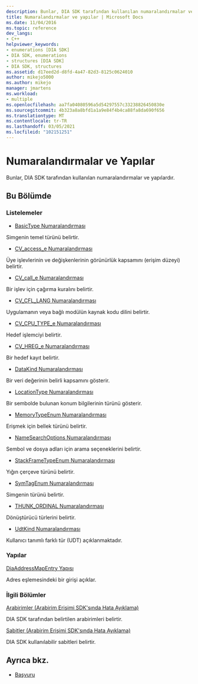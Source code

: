 ```yaml
---
description: Bunlar, DIA SDK tarafından kullanılan numaralandırmalar ve yapılardır.
title: Numaralandırmalar ve yapılar | Microsoft Docs
ms.date: 11/04/2016
ms.topic: reference
dev_langs:
- C++
helpviewer_keywords:
- enumerations [DIA SDK]
- DIA SDK, enumerations
- structures [DIA SDK]
- DIA SDK, structures
ms.assetid: d17eed2d-d8fd-4a47-82d3-8125c0624010
author: mikejo5000
ms.author: mikejo
manager: jmartens
ms.workload:
- multiple
ms.openlocfilehash: aa7fa04080596a5d54297557c33238826450830e
ms.sourcegitcommit: 4b323a8a8bfd1a1a9e84f4b4ca88fa8da690f656
ms.translationtype: MT
ms.contentlocale: tr-TR
ms.lasthandoff: 03/05/2021
ms.locfileid: "102151251"
---
```

# <a name="enumerations-and-structures"></a>Numaralandırmalar ve Yapılar

Bunlar, DIA SDK tarafından kullanılan numaralandırmalar ve yapılardır.

## <a name="in-this-section"></a>Bu Bölümde

### <a name="enumerations"></a>Listelemeler

- [BasicType Numaralandırması](../../debugger/debug-interface-access/basictype.md)

 Simgenin temel türünü belirtir.

- [CV_access_e Numaralandırması](../../debugger/debug-interface-access/cv-access-e.md)

 Üye işlevlerinin ve değişkenlerinin görünürlük kapsamını (erişim düzeyi) belirtir.

- [CV_call_e Numaralandırması](../../debugger/debug-interface-access/cv-call-e.md)

 Bir işlev için çağırma kuralını belirtir.

- [CV_CFL_LANG Numaralandırması](../../debugger/debug-interface-access/cv-cfl-lang.md)

 Uygulamanın veya bağlı modülün kaynak kodu dilini belirtir.

- [CV_CPU_TYPE_e Numaralandırması](../../debugger/debug-interface-access/cv-cpu-type-e.md)

 Hedef işlemciyi belirtir.

- [CV_HREG_e Numaralandırması](../../debugger/debug-interface-access/cv-hreg-e.md)

 Bir hedef kayıt belirtir.

- [DataKind Numaralandırması](../../debugger/debug-interface-access/datakind.md)

 Bir veri değerinin belirli kapsamını gösterir.

- [LocationType Numaralandırması](../../debugger/debug-interface-access/locationtype.md)

 Bir sembolde bulunan konum bilgilerinin türünü gösterir.

- [MemoryTypeEnum Numaralandırması](../../debugger/debug-interface-access/memorytypeenum.md)

 Erişmek için bellek türünü belirtir.

- [NameSearchOptions Numaralandırması](../../debugger/debug-interface-access/namesearchoptions.md)

 Sembol ve dosya adları için arama seçeneklerini belirtir.

- [StackFrameTypeEnum Numaralandırması](../../debugger/debug-interface-access/stackframetypeenum.md)

 Yığın çerçeve türünü belirtir.

- [SymTagEnum Numaralandırması](../../debugger/debug-interface-access/symtagenum.md)

 Simgenin türünü belirtir.

- [THUNK_ORDINAL Numaralandırması](../../debugger/debug-interface-access/thunk-ordinal.md)

 Dönüştürücü türlerini belirtir.

- [UdtKind Numaralandırması](../../debugger/debug-interface-access/udtkind.md)

 Kullanıcı tanımlı farklı tür (UDT) açıklanmaktadır.

### <a name="structures"></a>Yapılar

[DiaAddressMapEntry Yapısı](../../debugger/debug-interface-access/diaaddressmapentry.md)

Adres eşlemesindeki bir girişi açıklar.

### <a name="related-sections"></a>İlgili Bölümler

[Arabirimler (Arabirim Erişimi SDK'sında Hata Ayıklama)](../../debugger/debug-interface-access/interfaces-debug-interface-access-sdk.md)

DIA SDK tarafından belirtilen arabirimleri belirtir.

[Sabitler (Arabirim Erişimi SDK'sında Hata Ayıklama)](../../debugger/debug-interface-access/constants-debug-interface-access-sdk.md)

DIA SDK kullanılabilir sabitleri belirtir.

## <a name="see-also"></a>Ayrıca bkz.

- [Başvuru](../../debugger/debug-interface-access/debug-interface-access-sdk-reference.md)
